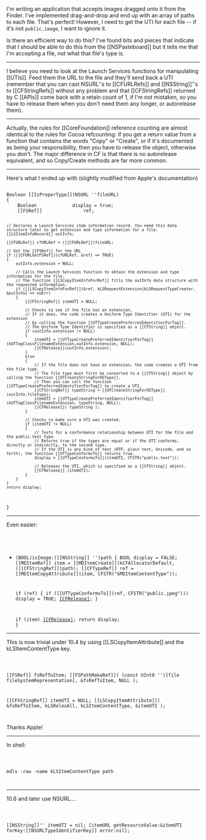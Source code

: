 I'm writing an application that accepts images dragged onto it from the Finder.  I've implemented drag-and-drop and end up with an array of paths to each file.  That's perfect!  However, I need to get the UTI for each file -- if it's not <code>public.image</code>, I want to ignore it.

Is there an efficient way to do this?  I've found bits and pieces that indicate that I should be able to do this from the [[NSPasteboard]] but it tells me that I'm accepting a file, not what that file's type is.

----

I believe you need to look at the Launch Services functions for manipulating [[UTIs]]. Feed them the URL to the file and they'll send back a UTI (remember that you can cast NSURL''s to [[CFURLRefs]] and [[NSString]]''s to [[CFStringRefs]] without any problem and that [[CFStringRefs]] returned by C [[APIs]] come back with a retain count of 1, if I'm not mistaken, so you have to release them when you don't need them any longer, or autorelease them).

----

Actually, the rules for [[CoreFoundation]] reference counting are almost identical to the rules for Cocoa refcounting: if you get a return value from a function that contains the words "Copy" or "Create", or if it's documented as being your responsibility, then you have to release the object, otherwise you don't. The major difference in CF is that there is no autorelease equivalent, and so Copy/Create methods are far more common.

----

Here's what I ended up with (slightly modified from Apple's documentation)

<code>
Boolean [[IsProperType]](NSURL ''fileURL)
{
    Boolean             display = true;
    [[FSRef]]               ref;
    
    // Declares a Launch Services item information record. You need this data structure later to get extension and type information for a file.
    [[LSItemInfoRecord]] outInfo;
    
    [[CFURLRef]] cfURLRef = ([[CFURLRef]])fileURL;
    
    // Get the [[FSRef]] for the URL
    if ([[CFURLGetFSRef]](cfURLRef, &ref) == TRUE)
    {
        outInfo.extension = NULL;
        
        // Calls the Launch Services function to obtain the extension and type information for the file.
        // The function [[LSCopyItemInfoForRef]] fills the outInfo data structure with the requested information.
        if ([[LSCopyItemInfoForRef]](&ref, kLSRequestExtension|kLSRequestTypeCreator, &outInfo) == noErr)
        {
            [[CFStringRef]] itemUTI = NULL;
            
            // Checks to see if the file has an extension. 
            // If it does, the code creates a Uniform Type Identifier (UTI) for the extension
            // by calling the function [[UTTypeCreatePreferredIdentifierForTag]].
            // The Uniform Type Identifier is specified as a [[CFString]] object. 
            if (outInfo.extension != NULL) 
            {
                itemUTI = [[UTTypeCreatePreferredIdentifierForTag]] (kUTTagClassFilenameExtension,outInfo.extension, NULL);
                [[CFRelease]](outInfo.extension);
            }
            else  
            {
                // If the file does not have an extension, the code creates a UTI from the file type.
                // The file type must first be converted to a [[CFString]] object by calling the function [[UTCreateStringForOSType]]. 
                // Then you can call the function [[UTTypeCreatePreferredIdentifierForTag]] to create a UTI.
                [[CFStringRef]] typeString = [[UTCreateStringForOSType]](outInfo.filetype);
                itemUTI = [[UTTypeCreatePreferredIdentifierForTag]](kUTTagClassFilenameExtension, typeString, NULL);
                [[CFRelease]]( typeString );
            }
            
            // Checks to make sure a UTI was created.
            if (itemUTI != NULL) 
            {
                // Tests for a conformance relationship between UTI for the file and the public.text type. 
                // Returns true if the types are equal or if the UTI conforms, directly or indirectly, to the second type. 
                // If the UTI is any kind of text (RTF, plain text, Unicode, and so forth), the function [[UTTypeConformsTo]] returns true.
                display = [[UTTypeConformsTo]](itemUTI, CFSTR("public.text"));
                
                // Releases the UTI, which is specified as a [[CFString]] object.
                [[CFRelease]] (itemUTI); 
            }
        }
    }
    return display;
} </code> 

----

Even easier:
<code>
- (BOOL)isImage:([[NSString]] '')path
{
    BOOL display = FALSE;
    [[MDItemRef]] item = [[MDItemCreate]](kCFAllocatorDefault, ([[CFStringRef]])path);
    [[CFTypeRef]] ref = [[MDItemCopyAttribute]](item, CFSTR("kMDItemContentType"));
    
    if (ref) {
        if ([[UTTypeConformsTo]](ref, CFSTR("public.jpeg"))) display = TRUE;
        [[CFRelease]](ref);
    }

    if (item) [[CFRelease]](item);
    return display;
}</code>

----

This is now trivial under 10.4 by using [[LSCopyItemAttribute]] and the kLSItemContentType key.

<code>

[[FSRef]]		fsRefToItem;
[[FSPathMakeRef]]( (const UInt8 '')[file fileSystemRepresentation], &fsRefToItem, NULL );

[[CFStringRef]] itemUTI = NULL;
[[LSCopyItemAttribute]]( &fsRefToItem, kLSRolesAll, kLSItemContentType, &itemUTI );

</code>

Thanks Apple!

----
In shell:

<code>

mdls -raw -name kLSItemContentType path

</code>

----
10.6 and later use NSURL....

<code>

[[NSString]]''   itemUTI = nil;
[itemURL getResourceValue:&itemUTI forKey:[[NSURLTypeIdentifierKey]] error:nil];

</code>